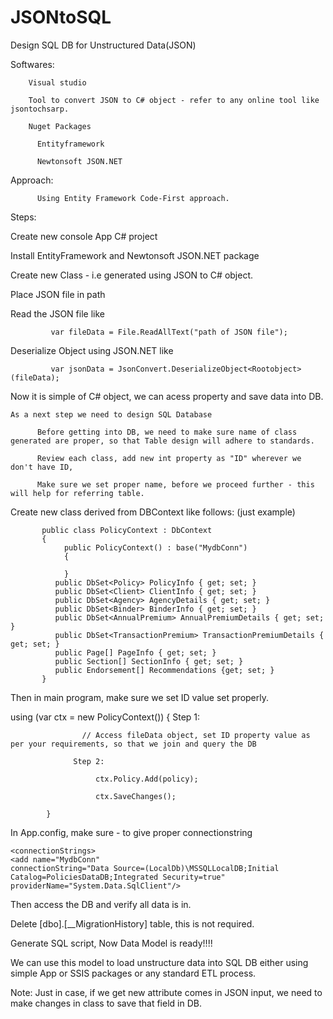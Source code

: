 # JSONtoSQL
Design SQL DB for Unstructured Data(JSON)


Softwares:

        Visual studio
        
        Tool to convert JSON to C# object - refer to any online tool like jsontochsarp.
        
        Nuget Packages
        
          Entityframework
          
          Newtonsoft JSON.NET
          
          
 Approach:
 
          Using Entity Framework Code-First approach.
 
 Steps:
 
 Create new console App C# project
 
 Install EntityFramework and Newtonsoft JSON.NET package
 
 Create new Class - i.e generated using JSON to C# object.
 
 Place JSON file in path
 
 Read the JSON file like
 
 
             var fileData = File.ReadAllText("path of JSON file");
             
 Deserialize Object using JSON.NET like
 
             var jsonData = JsonConvert.DeserializeObject<Rootobject>(fileData);
 
 
  Now it is simple of C# object, we can acess property and save data into DB.
  
    As a next step we need to design SQL Database
    
          Before getting into DB, we need to make sure name of class generated are proper, so that Table design will adhere to standards.
               
          Review each class, add new int property as "ID" wherever we don't have ID,
          
          Make sure we set proper name, before we proceed further - this will help for referring table.
  
  
  Create new class derived from DBContext like follows: (just example)
  
  
  
           public class PolicyContext : DbContext
           {
                public PolicyContext() : base("MydbConn")  
                {

                }
              public DbSet<Policy> PolicyInfo { get; set; }
              public DbSet<Client> ClientInfo { get; set; }
              public DbSet<Agency> AgencyDetails { get; set; }
              public DbSet<Binder> BinderInfo { get; set; }
              public DbSet<AnnualPremium> AnnualPremiumDetails { get; set; }
              public DbSet<TransactionPremium> TransactionPremiumDetails { get; set; }
              public Page[] PageInfo { get; set; }
              public Section[] SectionInfo { get; set; }
              public Endorsement[] Recommendations {get; set; }
           }
           
  
  Then in main program, make sure we set ID value set properly.
  
  
   using (var ctx = new PolicyContext())
            {
                  Step 1:
                  
                    // Access fileData object, set ID property value as per your requirements, so that we join and query the DB
                    
                  Step 2:
                  
                       ctx.Policy.Add(policy);
                       
                       ctx.SaveChanges();
                       
            }
            

  In App.config, make sure - to give proper connectionstring
  
    <connectionStrings>
    <add name="MydbConn"
    connectionString="Data Source=(LocalDb)\MSSQLLocalDB;Initial Catalog=PoliciesDataDB;Integrated Security=true"
    providerName="System.Data.SqlClient"/>
  </connectionStrings>
  
  
  Then access the DB and verify all data is in.
  
  Delete [dbo].[__MigrationHistory] table, this is not required.
  
  
  Generate SQL script, Now Data Model is ready!!!!
  
  
  We can use this model to load unstructure data into SQL DB either using simple App or SSIS packages or any standard ETL process.
  
  
  Note:
  Just in case, if we get new attribute comes in JSON input, we need to make changes in class to save that field in DB. 


